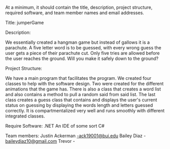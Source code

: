 At a minimum, it should contain the title, description, project structure, required software, and team member names and email addresses.

Title: jumperGame

Description: 

We essentially created a hangman game but instead of gallows it is a parachute.  A five letter word is to be guessed, with every wrong guess the user gets a piece of their parachute cut.  Only five tries are allowed before the user reaches the ground.  Will you make it safely down to the ground?

Project Structure:

We have a main program that facilitates the program.  We created four classes to help with the software design. Two were created for the different animations that the game has.  There is also a class that creates a word list and also contains a method to pull a random said from said list.  The last class creates a guess class that contains and displays the user's current status on guessing by displaying the words length and letters guessed correctly.  It is compartmentalized very well and runs smoothly with different integrated classes.

Require Software:
.NET
An IDE of some sort
C#

Team members:
Justin Ackerman -ack19001@bui.edu
Bailey Diaz - baileydiaz10@gmail.com
Trevor -